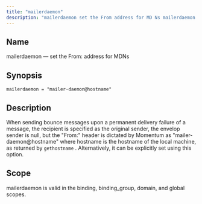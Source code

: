 ```yaml
---
title: "mailerdaemon"
description: "mailerdaemon set the From address for MD Ns mailerdaemon mailer daemon hostname When sending bounce messages upon a permanent delivery failure of a message the recipient is specified as the original sender the envelop sender is null but the From header is dictated by Momentum as mailer daemon hostname where..."
---
```


<a name="conf.ref.mailerdaemon"></a> 
## Name

mailerdaemon — set the From: address for MDNs

## Synopsis

`mailerdaemon = "mailer-daemon@hostname"`

<a name="idp25085680"></a> 
## Description

When sending bounce messages upon a permanent delivery failure of a message, the recipient is specified as the original sender, the envelop sender is null, but the "From:" header is dictated by Momentum as "mailer-daemon@hostname" where hostname is the hostname of the local machine, as returned by `gethostname` . Alternatively, it can be explicitly set using this option.

<a name="idp25088304"></a> 
## Scope

mailerdaemon is valid in the binding, binding_group, domain, and global scopes.